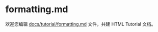 formatting.md
===

欢迎您编辑 <a target="__blank" href="https://github.com/jaywcjlove/html-tutorial/blob/main/docs/tutorial/formatting.md">docs/tutorial/formatting.md</a> 文件，共建 HTML Tutorial 文档。
